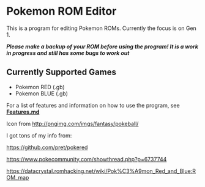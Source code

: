 # Pokemon ROM Editor

This is a program for editing Pokemon ROMs. Currently the focus is on Gen 1. 

***Please make a backup of your ROM before using the program! It is a work in progress and still has some bugs to work out***

## Currently Supported Games
* Pokemon RED (.gb)
* Pokemon BLUE (.gb)

For a list of features and information on how to use the program, see [**Features.md**](https://github.com/jakefordyce/PokemonROMEditor/blob/master/Features.md)

Icon from http://pngimg.com/imgs/fantasy/pokeball/

I got tons of my info from:

https://github.com/pret/pokered

https://www.pokecommunity.com/showthread.php?p=6737744

https://datacrystal.romhacking.net/wiki/Pok%C3%A9mon_Red_and_Blue:ROM_map
